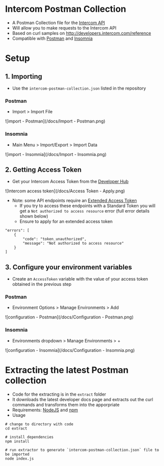 # Intercom Postman Collection

- A Postman Collection file for the [Intercom API](http://developers.intercom.com/reference)
- Will allow you to make requests to the Intercom API
- Based on curl samples on http://developers.intercom.com/reference
- Compatible with [Postman](https://www.getpostman.com/) and [Insomnia](https://insomnia.rest/)


# Setup 
## 1. Importing
- Use the `intercom-postman-collection.json` listed in the repository

### Postman
- Import > Import File

![import - Postman](/docs/Import - Postman.png)

### Insomnia
- Main Menu > Import/Export > Import Data

![import - Insomnia](/docs/Import - Insomnia.png)

## 2. Getting Access Token

- Get your Intercom Access Token from the [Developer Hub](https://app.intercom.io/developers/)

![Intercom access token](/docs/Access Token - Apply.png)

- Note: some API endpoints require an [Extended Access Token](https://developers.intercom.com/docs/personal-access-tokens#section-extended-scopes)
   - If you try to access these endpoints with a Standard Token you will get a `Not authorized to access resource` error (full error details shown below)
   - Ensure to apply for an extended access token

```
"errors": [
	{
		"code": "token_unauthorized",
		"message": "Not authorized to access resource"
	}
]
```

## 3. Configure your environment variables
- Create an `AccessToken` variable with the value of your access token obtained in the previous step

### Postman
- Environment Options > Manage Environments > Add

![configuration - Postman](/docs/Configuration - Postman.png)

### Insomnia
- Environments dropdown > Manage Environments > + 

![configuration - Insomnia](/docs/Configuration - Insomnia.png)


# Extracting the latest Postman collection
- Code for the extracting is in the `extract` folder
- It downloads the latest developer docs page and extracts out the curl commands and transforms them into the apporpriate
- Requirements: [NodeJS](https://nodejs.org/) and [npm](https://www.npmjs.com/)
- Usage
```
# change to directory with code
cd extract

# install dependencies
npm install

# run extractor to generate `intercom-postman-collection.json` file to be imported
node index.js
```
